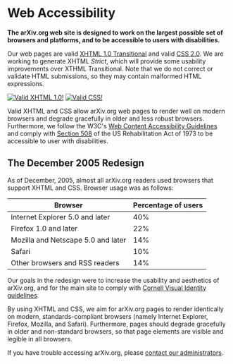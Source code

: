 # Web Accessibility

**The arXiv.org web site is designed to work on the largest possible set of browsers and platforms, and to be accessible to users with disabilities.**

Our web pages are valid [XHTML 1.0 Transitional](http://validator.w3.org/check?uri=http%3A%2F%2Farxiv.org%2F) and valid [CSS 2.0](http://jigsaw.w3.org/css-validator/validator?uri=http%3A%2F%2Farxiv.org%2F&usermedium=all). We are working to generate XHTML _Strict_, which will provide some usability improvements over XTHML Transitional. Note that we do not correct or validate HTML submissions, so they may contain malformed HTML expressions.

[![Valid XHTML 1.0!](/icons/valid-xhtml10.png)](http://validator.w3.org/check?uri=http%3A%2F%2Farxiv.org%2F) [![Valid CSS!](/icons/valid-css.png)](http://jigsaw.w3.org/css-validator/validator?uri=http%3A%2F%2Farxiv.org%2F&usermedium=all)

Valid XHTML and CSS allow arXiv.org web pages to render well on modern browsers and degrade gracefully in older and less robust browsers. Furthermore, we follow the W3C's [Web Content Accessibility Guidelines](http://www.w3.org/TR/1999/WAI-WEBCONTENT-19990505/) and comply with [Section 508](http://www.section508.gov) of the US Rehabilitation Act of 1973 to be accessible to user with disabilities.

## The December 2005 Redesign

As of December, 2005, almost all arXiv.org readers used browsers that support XHTML and CSS. Browser usage was as follows:


|Browser   |Percentage of users|
|----------|-------------------|
|Internet Explorer 5.0 and later|40%|
|Firefox 1.0 and later|22%|
|Mozilla and Netscape 5.0 and later|14%|
|Safari|10%|
|Other browsers and RSS readers|14%|


Our goals in the redesign were to increase the usability and aesthetics of arXiv.org, and for the main site to comply with [Cornell Visual Identity guidelines](https://brand.cornell.edu/).

By using XHTML and CSS, we aim for arXiv.org pages to render identically on modern, standards-compliant browsers (namely Internet Explorer, Firefox, Mozilla, and Safari). Furthermore, pages should degrade gracefully in older and non-standard browsers, so that page elements are visible and legible in all browsers.

If you have trouble accessing arXiv.org, please [contact our administrators](/help/contact).
